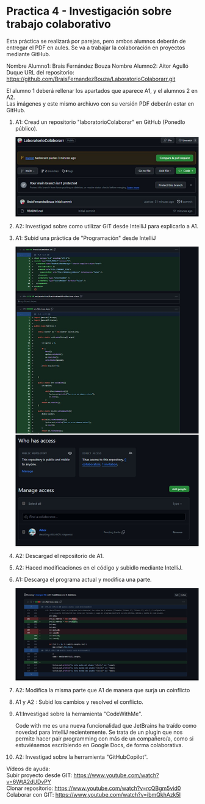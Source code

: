 # Practica 4 - Investigación sobre trabajo colaborativo

Esta práctica se realizará por parejas, pero ambos alumnos deberán de entregar el PDF en aules. Se va a trabajar la colaboración en proyectos mediante GitHub.

Nombre Alumno1:  Brais Fernández Bouza
Nombre Alumno2:  Aitor Agulló Duque
URL del repositorio:  https://github.com/BraisFernandezBouza/LaboratorioColaborarr.git

El alumno 1 deberá rellenar los apartados que aparece A1, y el alumnos 2 en A2.  
Las imágenes y este mismo archiuvo con su versión PDF deberán estar en GitHub.

1. A1: Cread un repositorio "laboratorioColaborar" en GitHub (Ponedlo público).

    ![](1.jpg)



2. A2: Investigad sobre como utilizar GIT desde IntelliJ para explicarlo a A1.
3. A1: Subid una práctica de "Programación" desde IntelliJ

    ![](3.jpg)
    ![](3.1.jpg)

4. A2: Descargad el repositorio de A1.
5. A2: Haced modificaciones en el código y subidlo mediante IntelliJ.
6. A1: Descarga el programa actual y modifica una parte.

    ![](6.jpg)

7. A2: Modifica la misma parte que A1 de manera que surja un coinflicto
8. A1 y A2 : Subid los cambios y resolved el conflicto.
9. A1:Investigad sobre la herramienta "CodeWithMe".  

    Code with me es una nueva funcionalidad que JetBrains ha traído como novedad para IntelliJ recientemente. Se trata de un plugin que nos permite hacer pair programming con más de un compañero/a, como si estuviésemos escribiendo en Google Docs, de forma colaborativa.

10. A2: Investigad sobre la herramienta "GitHubCopilot".

Vídeos de ayuda:  
Subir proyecto desde GIT: https://www.youtube.com/watch?v=6WtA2dUDvPY  
Clonar repositorio: https://www.youtube.com/watch?v=rcQBgm5vid0
Colaborar con GIT: https://www.youtube.com/watch?v=ibmQkhAzk5I  



